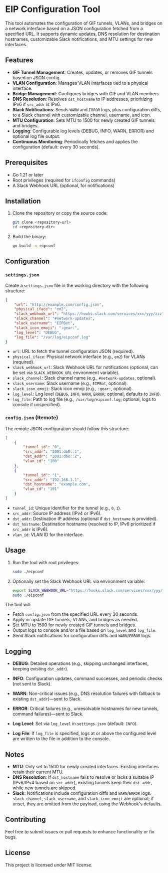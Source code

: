 # EIP Configuration Tool

This tool automates the configuration of GIF tunnels, VLANs, and bridges on a network interface based on a JSON configuration fetched from a specified URL. It supports dynamic updates, DNS resolution for destination hostnames, customizable Slack notifications, and MTU settings for new interfaces.

## Features

- **GIF Tunnel Management**: Creates, updates, or removes GIF tunnels based on JSON config.
- **VLAN Configuration**: Manages VLAN interfaces tied to a physical interface.
- **Bridge Management**: Configures bridges with GIF and VLAN members.
- **DNS Resolution**: Resolves `dst_hostname` to IP addresses, prioritizing IPv6 if `src_addr` is IPv6.
- **Slack Notifications**: Sends `WARN` and `ERROR` logs, plus configuration diffs, to a Slack channel with customizable channel, username, and icon.
- **MTU Configuration**: Sets MTU to 1500 for newly created GIF tunnels and bridges.
- **Logging**: Configurable log levels (DEBUG, INFO, WARN, ERROR) and optional log file output.
- **Continuous Monitoring**: Periodically fetches and applies the configuration (default: every 30 seconds).

## Prerequisites

- Go 1.21 or later
- Root privileges (required for `ifconfig` commands)
- A Slack Webhook URL (optional, for notifications)

## Installation

1. Clone the repository or copy the source code:
   ```bash
   git clone <repository-url>
   cd <repository-dir>
   ```

2. Build the binary:
   ```bash
   go build -o eipconf
   ```

## Configuration

### `settings.json`

Create a `settings.json` file in the working directory with the following structure:

```json
{
    "url": "http://example.com/config.json",
    "physical_iface": "em2",
    "slack_webhook_url": "https://hooks.slack.com/services/xxx/yyy/zzz",
    "slack_channel": "#network-updates",
    "slack_username": "EIPBot",
    "slack_icon_emoji": ":gear:",
    "log_level": "DEBUG",
    "log_file": "/var/log/eipconf.log"
}
```

- `url`: URL to fetch the tunnel configuration JSON (required).
- `physical_iface`: Physical network interface (e.g., `em2`) for VLANs (required).
- `slack_webhook_url`: Slack Webhook URL for notifications (optional, can be set via `SLACK_WEBHOOK_URL` environment variable).
- `slack_channel`: Slack channel name (e.g., `#network-updates`, optional).
- `slack_username`: Slack username (e.g., `EIPBot`, optional).
- `slack_icon_emoji`: Slack icon emoji (e.g., `:gear:`, optional).
- `log_level`: Log level (`DEBUG`, `INFO`, `WARN`, `ERROR`; optional, defaults to `INFO`).
- `log_file`: Path to log file (e.g., `/var/log/eipconf.log`; optional, logs to console if unspecified).

### `config.json` (Remote)

The remote JSON configuration should follow this structure:

```json
[
    {
        "tunnel_id": "0",
        "src_addr": "2001:db8::1",
        "dst_addr": "2001:db8::2",
        "vlan_id": "100"
    },
    {
        "tunnel_id": "1",
        "src_addr": "192.168.1.1",
        "dst_hostname": "example.com",
        "vlan_id": "101"
    }
]
```

- `tunnel_id`: Unique identifier for the tunnel (e.g., `0`, `1`).
- `src_addr`: Source IP address (IPv4 or IPv6).
- `dst_addr`: Destination IP address (optional if `dst_hostname` is provided).
- `dst_hostname`: Destination hostname (resolved to IP, IPv6 prioritized if `src_addr` is IPv6).
- `vlan_id`: VLAN ID for the interface.

## Usage

1. Run the tool with root privileges:
   ```bash
   sudo ./eipconf
   ```

2. Optionally set the Slack Webhook URL via environment variable:
   ```bash
   export SLACK_WEBHOOK_URL="https://hooks.slack.com/services/xxx/yyy/zzz"
   sudo ./eipconf
   ```

The tool will:
- Fetch `config.json` from the specified URL every 30 seconds.
- Apply or update GIF tunnels, VLANs, and bridges as needed.
- Set MTU to 1500 for newly created GIF tunnels and bridges.
- Output logs to console and/or a file based on `log_level` and `log_file`.
- Send Slack notifications for configuration diffs and `WARN`/`ERROR` logs.

## Logging

- **DEBUG**: Detailed operations (e.g., skipping unchanged interfaces, keeping existing `dst_addr`).
- **INFO**: Configuration updates, command successes, and periodic checks (not sent to Slack).
- **WARN**: Non-critical issues (e.g., DNS resolution failures with fallback to existing `dst_addr`)—sent to Slack.
- **ERROR**: Critical failures (e.g., unresolvable hostnames for new tunnels, command failures)—sent to Slack.

- **Log Level**: Set via `log_level` in `settings.json` (default: `INFO`).
- **Log File**: If `log_file` is specified, logs at or above the configured level are written to the file in addition to the console.

## Notes

- **MTU**: Only set to 1500 for newly created interfaces. Existing interfaces retain their current MTU.
- **DNS Resolution**: If `dst_hostname` fails to resolve or lacks a suitable IP (IPv6/IPv4 based on `src_addr`), existing tunnels keep their `dst_addr`, while new tunnels are skipped.
- **Slack**: Notifications include configuration diffs and `WARN`/`ERROR` logs. `slack_channel`, `slack_username`, and `slack_icon_emoji` are optional; if unset, they are omitted from the payload, using the Webhook's defaults.

## Contributing

Feel free to submit issues or pull requests to enhance functionality or fix bugs.

## License

This project is licensed under MIT license.
